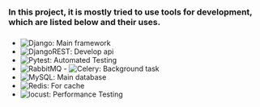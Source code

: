 ###

<h3 align="left">In this project, it is mostly tried to use tools for development, which are listed below and their uses.</h3>

###

- ![Django](https://img.shields.io/badge/django-%23092E20.svg?style=for-the-badge&logo=django&logoColor=white):  Main framework
- ![DjangoREST](https://img.shields.io/badge/DJANGO-REST-ff1709?style=for-the-badge&logo=django&logoColor=white&color=ff1709&labelColor=gray):  Develop api
- ![Pytest](https://img.shields.io/badge/pytest-%23ffffff.svg?style=for-the-badge&logo=pytest&logoColor=2f9fe3):  Automated Testing
- ![RabbitMQ](https://img.shields.io/badge/Rabbitmq-FF6600?style=for-the-badge&logo=rabbitmq&logoColor=white) - ![Celery](https://img.shields.io/badge/celery-%23a9cc54.svg?style=for-the-badge&logo=celery&logoColor=ddf4a4):  Background task
- ![MySQL](https://img.shields.io/badge/mysql-4479A1.svg?style=for-the-badge&logo=mysql&logoColor=white):  Main database
- ![Redis](https://img.shields.io/badge/redis-%23DD0031.svg?style=for-the-badge&logo=redis&logoColor=white):  For cache
- ![locust](https://locust.io/):  Performance Testing
